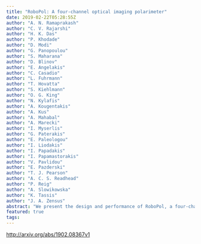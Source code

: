 ```yaml
---
title: "RoboPol: A four-channel optical imaging polarimeter"
date: 2019-02-22T05:28:55Z
author: "A. N. Ramaprakash"
author: "C. V. Rajarshi"
author: "H. K. Das"
author: "P. Khodade"
author: "D. Modi"
author: "G. Panopoulou"
author: "S. Maharana"
author: "D. Blinov"
author: "E. Angelakis"
author: "C. Casadio"
author: "L. Fuhrmann"
author: "T. Hovatta"
author: "S. Kiehlmann"
author: "O. G. King"
author: "N. Kylafis"
author: "A. Kougentakis"
author: "A. Kus"
author: "A. Mahabal"
author: "A. Marecki"
author: "I. Myserlis"
author: "G. Paterakis"
author: "E. Paleologou"
author: "I. Liodakis"
author: "I. Papadakis"
author: "I. Papamastorakis"
author: "V. Pavlidou"
author: "E. Pazderski"
author: "T. J. Pearson"
author: "A. C. S. Readhead"
author: "P. Reig"
author: "A. Slowikowska"
author: "K. Tassis"
author: "J. A. Zensus"
abstract: "We present the design and performance of RoboPol, a four-channel optical polarimeter operating at the Skinakas Observatory in Crete, Greece. RoboPol is capable of measuring both relative linear Stokes parameters $q$ and $u$ (and the total intensity $I$) in one sky exposure. Though primarily used to measure the polarization of point sources in the R-band, the instrument features additional filters (B, V and I), enabling multi-wavelength imaging polarimetry over a large field of view (13.6' $times$ 13.6'). We demonstrate the accuracy and stability of the instrument throughout its five years of operation. Best performance is achieved within the central region of the field of view and in the R band. For such measurements the systematic uncertainty is below 0.1% in fractional linear polarization, $p$ (0.05% maximum likelihood). Throughout all observing seasons the instrumental polarization varies within 0.1% in $p$ and within 1$^circ$ in polarization angle."
featured: true
tags:
---
```

http://arxiv.org/abs/1902.08367v1